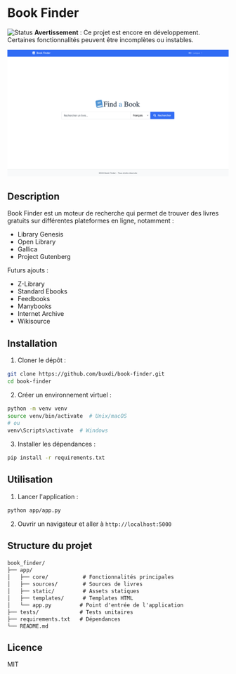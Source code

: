 # Book Finder
![Status](https://img.shields.io/badge/status-alpha-orange) **Avertissement** : Ce projet est encore en développement. Certaines fonctionnalités peuvent être incomplètes ou instables.

![la page d'accueil](screenshot/screenshot.png)

## Description

Book Finder est un moteur de recherche qui permet de trouver des livres gratuits sur différentes plateformes en ligne, notamment :

- Library Genesis
- Open Library
- Gallica
- Project Gutenberg

Futurs ajouts :

- Z-Library
- Standard Ebooks
- Feedbooks
- Manybooks
- Internet Archive
- Wikisource

## Installation

1. Cloner le dépôt :
```bash
git clone https://github.com/buxdi/book-finder.git
cd book-finder
```

2. Créer un environnement virtuel :
```bash
python -m venv venv
source venv/bin/activate  # Unix/macOS
# ou
venv\Scripts\activate  # Windows
```

3. Installer les dépendances :
```bash
pip install -r requirements.txt
```

## Utilisation

1. Lancer l'application :
```bash
python app/app.py
```

2. Ouvrir un navigateur et aller à `http://localhost:5000`

## Structure du projet

```
book_finder/
├── app/
│   ├── core/           # Fonctionnalités principales
│   ├── sources/        # Sources de livres
│   ├── static/         # Assets statiques
│   ├── templates/      # Templates HTML
│   └── app.py         # Point d'entrée de l'application
├── tests/             # Tests unitaires
├── requirements.txt   # Dépendances
└── README.md
```

## Licence

MIT

